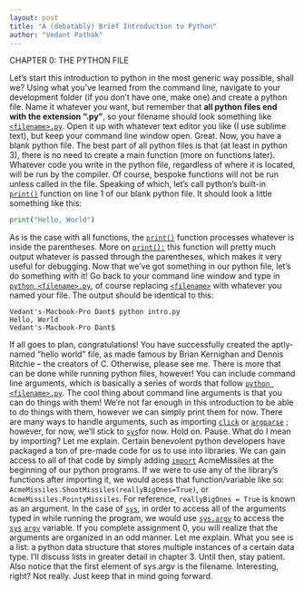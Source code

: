 ```yaml
---
layout: post
title: "A (debatably) Brief Introduction to Python"
author: "Vedant Pathak"
---
```


CHAPTER 0: THE PYTHON FILE

Let’s start this introduction to python in the most generic way possible, shall we?
Using what you’ve learned from the command line, navigate to your development
folder (if you don’t have one, make one) and create a python file. Name it whatever
you want, but remember that **all python files end with the extension “.py”**, so your
filename should look something like [`<filename>.py`](https://stackoverflow.com/questions/8822335/what-do-the-python-file-extensions-pyc-pyd-pyo-stand-for). Open it up with whatever text
editor you like (I use sublime text), but keep your command line window open. Great.
Now, you have a blank python file.
The best part of all python files is that (at least in python 3), there is no need to create a
main function (more on functions later). Whatever code you write in the python file,
regardless of where it is located, will be run by the compiler. Of course, bespoke
functions will not be run unless called in the file. Speaking of which, let’s call python’s
built-in [`print()`](https://docs.python.org/2/tutorial/inputoutput.html) function on line 1 of our blank python file. It should look a little
something like this:
```python
print("Hello, World")

```


As is the case with all functions, the [`print()`](https://docs.python.org/2/tutorial/inputoutput.html) function processes whatever is inside the
parentheses. More on [`print():`](https://docs.python.org/2/tutorial/inputoutput.html) this function will pretty much output whatever is passed
through the parentheses, which makes it very useful for debugging.
Now that we’ve got something in our python file, let’s do something with it! Go back to
your command line window and type in [`python <filename>.py`](http://pythoncentral.io/execute-python-script-file-shell/), of course replacing
[`<filename>`](https://stackoverflow.com/questions/8822335/what-do-the-python-file-extensions-pyc-pyd-pyo-stand-for) with whatever you named your file. The output should be identical to this:
```
Vedant's-Macbook-Pro Dant$ python intro.py
Hello, World
Vedant's-Macbook-Pro Dant$
```

If all goes to plan, congratulations! You have successfully created the aptly-named
“hello world” file, as made famous by Brian Kernighan and Dennis Ritchie – the creators
of C. Otherwise, please see me.
There is more that can be done while running python files, however! You can include
command line arguments, which is basically a series of words that follow [`python <filename>.py`](http://pythoncentral.io/execute-python-script-file-shell/). The cool thing about command line arguments is that you can do
things with them! We’re not far enough in this introduction to be able to do things with
them, however we can simply print them for now. There are many ways to handle
arguments, such as importing [`click`](http://click.pocoo.org/5/) or [`argparse`](https://docs.python.org/2/howto/argparse.html) ; however, for now, we’ll stick to [`sys`](https://docs.python.org/2/library/sys.html)for now. Hold on. Pause. What do I mean by importing? Let me explain. Certain
benevolent python developers have packaged a ton of pre-made code for us to use
into libraries. We can gain access to all of that code by simply adding [`import`](https://docs.python.org/3/reference/import.html)
AcmeMissiles at the beginning of our python programs. If we were to use any of the
library’s functions after importing it, we would acess that function/variable like so:
`AcmeMissiles.ShootMissiles(reallyBigOnes=True)`, or `AcmeMissiles.PointyMissiles`. For
reference, `reallyBigOnes = True` is known as an argument. In the case of [`sys`](https://docs.python.org/2/library/sys.html), in order to access all of the arguments typed in
while running the program, we would use  [`sys.argv`](https://docs.python.org/2/library/sys.html) to access the [`sys`](https://docs.python.org/2/library/sys.html) [`argv`](https://docs.python.org/2/library/sys.html) variable. If you complete assignment
0, you will realize that the arguments are organized in an odd manner. Let me explain.
What you see is a list: a python data structure that stores multiple instances of a certain
data type. I’ll discuss lists in greater detail in chapter 3. Until then, stay patient.
Also notice that the first element of sys.argv is the filename. Interesting, right? Not
really. Just keep that in mind going forward.